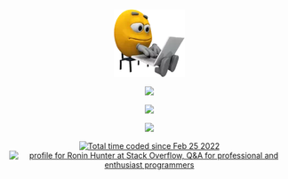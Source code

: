 ###

<div id="header" align="center">
  <a href="https://github.com/GameExplorer"><img src="programmer.png" alt="programmer"></a>
</div>

<p align="center">
	<img width="450em" src="https://github-readme-stats.vercel.app/api?username=GameExplorer&show_icons=true&include_all_commits=true&count_private=true&hide_border=true&theme=dark" />
</p>

<p align="center">
	<img width="450em" src="https://github-readme-streak-stats.herokuapp.com/?user=GameExplorer&include_all_commits=true&hide_border=true&theme=dark"/>
</p>

<p align="center">
	<img width="450em" src="https://github-readme-stats.vercel.app/api/top-langs/?username=GameExplorer&layout=compact&custom_title=Most used languages&langs_count=10&include_all_commits=true&hide_progress=true&hide_border=true&theme=dark&hide=">
</p>

<div align="center"><a href="https://wakatime.com/@2d9dd370-ae1d-4c31-86e4-e61456371d7f"><img src="https://wakatime.com/badge/user/2d9dd370-ae1d-4c31-86e4-e61456371d7f.svg" alt="Total time coded since Feb 25 2022" /></a>
</div>

<div align="center">
<a href="https://stackoverflow.com/users/15209742/ronin-hunter"><img src="https://stackoverflow.com/users/flair/15209742.png?theme=dark" width="208" height="58" alt="profile for Ronin Hunter at Stack Overflow, Q&amp;A for professional and enthusiast programmers" title="profile for Ronin Hunter at Stack Overflow, Q&amp;A for professional and enthusiast programmers"></a>
</div>



<!---![Visitor Count](https://profile-counter.glitch.me/GameExplorer/count.svg)

[![Years Badge](https://badges.pufler.dev/years/GameExplorer)](https://badges.pufler.dev)

[![Repos Badge](https://badges.pufler.dev/repos/GameExplorer)](https://badges.pufler.dev)

